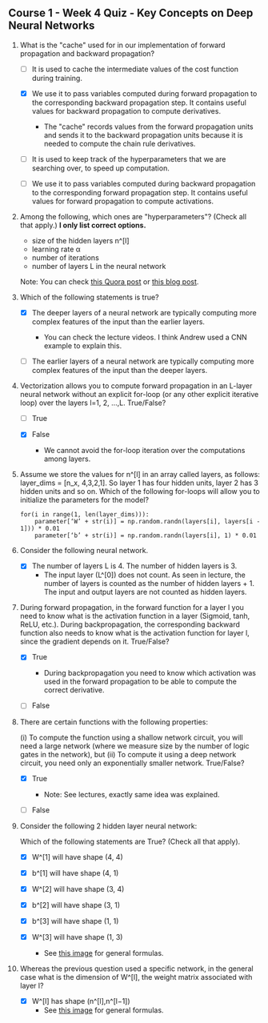 ## Course 1 - Week 4 Quiz - Key Concepts on Deep Neural Networks

1. What is the "cache" used for in our implementation of forward propagation and backward propagation?

    - [ ] It is used to cache the intermediate values of the cost function during training.

    - [x] We use it to pass variables computed during forward propagation to the corresponding backward propagation step. It contains useful values for backward propagation to compute derivatives.
        - The "cache" records values from the forward propagation units and sends it to the backward propagation units because it is needed to compute the chain rule derivatives.

    - [ ] It is used to keep track of the hyperparameters that we are searching over, to speed up computation.

    - [ ] We use it to pass variables computed during backward propagation to the corresponding forward propagation step. It contains useful values for forward propagation to compute activations.

2. Among the following, which ones are "hyperparameters"? (Check all that apply.) **I only list correct options.**

    - size of the hidden layers n^[l]
    - learning rate α
    - number of iterations
    - number of layers L in the neural network

    Note: You can check [this Quora post](https://www.quora.com/What-are-hyperparameters-in-machine-learning) or [this blog post](http://colinraffel.com/wiki/neural_network_hyperparameters).
    
3. Which of the following statements is true?

    - [x] The deeper layers of a neural network are typically computing more complex features of the input than the earlier layers.
        - You can check the lecture videos. I think Andrew used a CNN example to explain this.
    - [ ] The earlier layers of a neural network are typically computing more complex features of the input than the deeper layers.
    

4. Vectorization allows you to compute forward propagation in an L-layer neural network without an explicit for-loop (or any other explicit iterative loop) over the layers l=1, 2, …,L. True/False?

    - [ ] True
    
    - [x] False
        - We cannot avoid the for-loop iteration over the computations among layers.
    
5. Assume we store the values for n^[l] in an array called layers, as follows: layer_dims = [n_x, 4,3,2,1]. So layer 1 has four hidden units, layer 2 has 3 hidden units and so on. Which of the following for-loops will allow you to initialize the parameters for the model?

    ```
    for(i in range(1, len(layer_dims))):
        parameter[‘W’ + str(i)] = np.random.randn(layers[i], layers[i - 1])) * 0.01
        parameter[‘b’ + str(i)] = np.random.randn(layers[i], 1) * 0.01
    ```

6. Consider the following neural network.

    - [x] The number of layers L is 4. The number of hidden layers is 3.
        - The input layer (L^[0]) does not count. As seen in lecture, the number of layers is counted as the number of hidden layers + 1. The input and output layers are not counted as hidden layers.

7. During forward propagation, in the forward function for a layer l you need to know what is the activation function in a layer (Sigmoid, tanh, ReLU, etc.). During backpropagation, the corresponding backward function also needs to know what is the activation function for layer l, since the gradient depends on it. True/False?

    - [x] True
        - During backpropagation you need to know which activation was used in the forward propagation to be able to compute the correct derivative.

    - [ ] False
        
8. There are certain functions with the following properties:

    (i) To compute the function using a shallow network circuit, you will need a large network (where we measure size by the number of logic gates in the network), but (ii) To compute it using a deep network circuit, you need only an exponentially smaller network. True/False?
    
    - [x] True
        - Note: See lectures, exactly same idea was explained.
        
    - [ ] False
    
9. Consider the following 2 hidden layer neural network:

    Which of the following statements are True? (Check all that apply).

    - [x] W^[1] will have shape (4, 4)
    
    - [x] b^[1] will have shape (4, 1)
    
    - [x] W^[2] will have shape (3, 4)
    
    - [x] b^[2] will have shape (3, 1)
    
    - [x] b^[3] will have shape (1, 1)
    
    - [x] W^[3] will have shape (1, 3)
        - See [this image](https://user-images.githubusercontent.com/14886380/29200515-7fdd1548-7e88-11e7-9d05-0878fe96bcfa.png) for general formulas.
    
    
10. Whereas the previous question used a specific network, in the general case what is the dimension of W^[l], the weight matrix associated with layer l?

    - [x] W^[l] has shape (n^[l],n^[l−1])
        - See [this image](https://user-images.githubusercontent.com/14886380/29200515-7fdd1548-7e88-11e7-9d05-0878fe96bcfa.png) for general formulas.